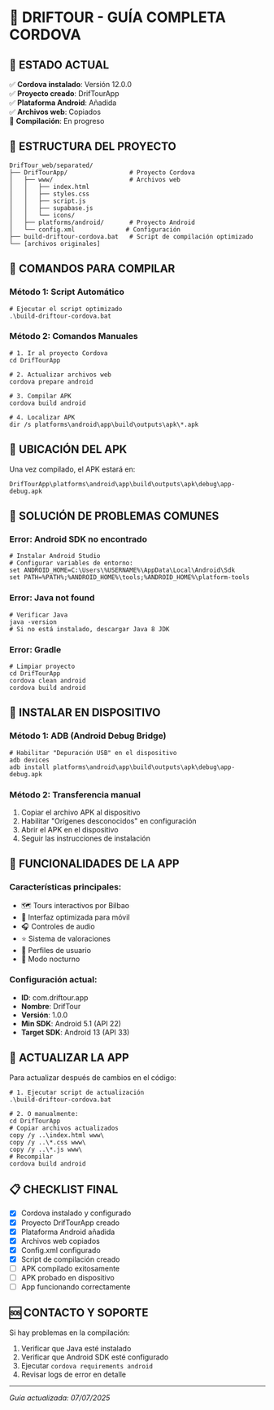 # 📱 DRIFTOUR - GUÍA COMPLETA CORDOVA

## 🎯 ESTADO ACTUAL
✅ **Cordova instalado**: Versión 12.0.0  
✅ **Proyecto creado**: DrifTourApp  
✅ **Plataforma Android**: Añadida  
✅ **Archivos web**: Copiados  
🔄 **Compilación**: En progreso  

## 📂 ESTRUCTURA DEL PROYECTO
```
DrifTour_web/separated/
├── DrifTourApp/                 # Proyecto Cordova
│   ├── www/                     # Archivos web
│   │   ├── index.html
│   │   ├── styles.css
│   │   ├── script.js
│   │   ├── supabase.js
│   │   └── icons/
│   ├── platforms/android/       # Proyecto Android
│   └── config.xml              # Configuración
├── build-driftour-cordova.bat   # Script de compilación optimizado
└── [archivos originales]
```

## 🚀 COMANDOS PARA COMPILAR

### **Método 1: Script Automático**
```batch
# Ejecutar el script optimizado
.\build-driftour-cordova.bat
```

### **Método 2: Comandos Manuales**
```batch
# 1. Ir al proyecto Cordova
cd DrifTourApp

# 2. Actualizar archivos web
cordova prepare android

# 3. Compilar APK
cordova build android

# 4. Localizar APK
dir /s platforms\android\app\build\outputs\apk\*.apk
```

## 📍 UBICACIÓN DEL APK
Una vez compilado, el APK estará en:
```
DrifTourApp\platforms\android\app\build\outputs\apk\debug\app-debug.apk
```

## 🔧 SOLUCIÓN DE PROBLEMAS COMUNES

### **Error: Android SDK no encontrado**
```batch
# Instalar Android Studio
# Configurar variables de entorno:
set ANDROID_HOME=C:\Users\%USERNAME%\AppData\Local\Android\Sdk
set PATH=%PATH%;%ANDROID_HOME%\tools;%ANDROID_HOME%\platform-tools
```

### **Error: Java not found**
```batch
# Verificar Java
java -version
# Si no está instalado, descargar Java 8 JDK
```

### **Error: Gradle**
```batch
# Limpiar proyecto
cd DrifTourApp
cordova clean android
cordova build android
```

## 📱 INSTALAR EN DISPOSITIVO

### **Método 1: ADB (Android Debug Bridge)**
```batch
# Habilitar "Depuración USB" en el dispositivo
adb devices
adb install platforms\android\app\build\outputs\apk\debug\app-debug.apk
```

### **Método 2: Transferencia manual**
1. Copiar el archivo APK al dispositivo
2. Habilitar "Orígenes desconocidos" en configuración
3. Abrir el APK en el dispositivo
4. Seguir las instrucciones de instalación

## 🌟 FUNCIONALIDADES DE LA APP

### **Características principales:**
- 🗺️ Tours interactivos por Bilbao
- 📱 Interfaz optimizada para móvil
- 🎧 Controles de audio
- ⭐ Sistema de valoraciones
- 👤 Perfiles de usuario
- 🌙 Modo nocturno

### **Configuración actual:**
- **ID**: com.driftour.app
- **Nombre**: DrifTour
- **Versión**: 1.0.0
- **Min SDK**: Android 5.1 (API 22)
- **Target SDK**: Android 13 (API 33)

## 🔄 ACTUALIZAR LA APP

Para actualizar después de cambios en el código:

```batch
# 1. Ejecutar script de actualización
.\build-driftour-cordova.bat

# 2. O manualmente:
cd DrifTourApp
# Copiar archivos actualizados
copy /y ..\index.html www\
copy /y ..\*.css www\
copy /y ..\*.js www\
# Recompilar
cordova build android
```

## 📋 CHECKLIST FINAL

- [x] Cordova instalado y configurado
- [x] Proyecto DrifTourApp creado
- [x] Plataforma Android añadida
- [x] Archivos web copiados
- [x] Config.xml configurado
- [x] Script de compilación creado
- [ ] APK compilado exitosamente
- [ ] APK probado en dispositivo
- [ ] App funcionando correctamente

## 🆘 CONTACTO Y SOPORTE

Si hay problemas en la compilación:
1. Verificar que Java esté instalado
2. Verificar que Android SDK esté configurado
3. Ejecutar `cordova requirements android`
4. Revisar logs de error en detalle

---
*Guía actualizada: 07/07/2025*
